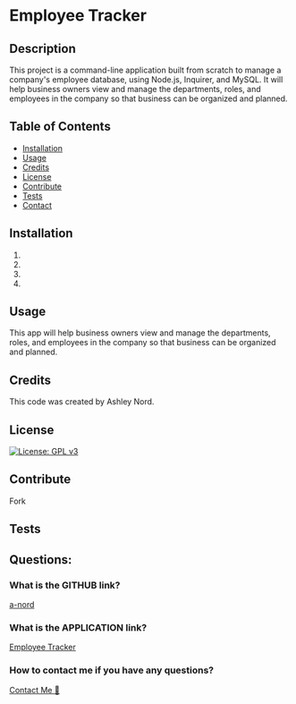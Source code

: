 # Employee Tracker

  ## Description
  This project is a command-line application built from scratch to manage a company's employee database, using Node.js, Inquirer, and MySQL.  It will help business owners view and manage the departments, roles, and employees in the company so that business can be organized and planned.
    
  ## Table of Contents 
  
  - [Installation](#installation)
  - [Usage](#usage)
  - [Credits](#credits)
  - [License](#license)
  - [Contribute](#contribute)
  - [Tests](#tests)
  - [Contact](#questions)

  ## Installation  
   1.
   2.
   3.
   4.
  
  ## Usage  
  This app will help business owners view and manage the departments, roles, and employees in the company so that business can be organized and planned.

  <!-- Add video of how to use it -->

  ## Credits
  This code was created by Ashley Nord.
    
  ## License
  [![License: GPL v3](https://img.shields.io/badge/License-MIT-pink)](https://choosealicense.com/licenses/mit/)

  ## Contribute
  
  Fork
  
  ## Tests
  
  

  ## Questions:
  ### What is the GITHUB link?
  [a-nord](https://github.com/a-nord/Employee_Tracker)
  ### What is the APPLICATION link?
  [Employee Tracker](https://github.com/a-nord/Employee_Tracker)
  ### How to contact me if you have any questions?
  [Contact Me 📧](mailto:anord99@yahoo.com)